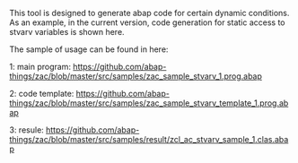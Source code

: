 This tool is designed to generate abap code for certain dynamic conditions. As an example, in the current version, code generation for static access to stvarv variables is shown here. 

The sample of usage can be found in here: 

1: main program: https://github.com/abap-things/zac/blob/master/src/samples/zac_sample_stvarv_1.prog.abap

2: code template: https://github.com/abap-things/zac/blob/master/src/samples/zac_sample_stvarv_template_1.prog.abap

3: resule: https://github.com/abap-things/zac/blob/master/src/samples/result/zcl_ac_stvarv_sample_1.clas.abap

